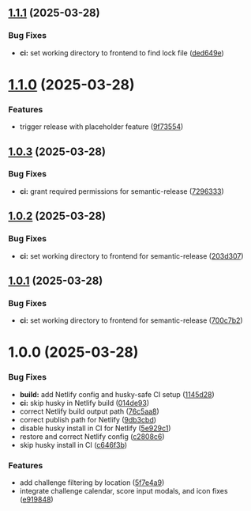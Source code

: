 ## [1.1.1](https://github.com/gdogra/tennisconnect-frontend/compare/v1.1.0...v1.1.1) (2025-03-28)


### Bug Fixes

* **ci:** set working directory to frontend to find lock file ([ded649e](https://github.com/gdogra/tennisconnect-frontend/commit/ded649e7945caeb63704962799052d9897a369df))

# [1.1.0](https://github.com/gdogra/tennisconnect-frontend/compare/v1.0.3...v1.1.0) (2025-03-28)


### Features

* trigger release with placeholder feature ([9f73554](https://github.com/gdogra/tennisconnect-frontend/commit/9f735543187ef308ce2d4ea4ce2f1cb6fdeac314))

## [1.0.3](https://github.com/gdogra/tennisconnect-frontend/compare/v1.0.2...v1.0.3) (2025-03-28)


### Bug Fixes

* **ci:** grant required permissions for semantic-release ([7296333](https://github.com/gdogra/tennisconnect-frontend/commit/7296333dbfbbc6fb9c92e51562805c82921bce6c))

## [1.0.2](https://github.com/gdogra/tennisconnect-frontend/compare/v1.0.1...v1.0.2) (2025-03-28)


### Bug Fixes

* **ci:** set working directory to frontend for semantic-release ([203d307](https://github.com/gdogra/tennisconnect-frontend/commit/203d3074bbe411f962cad4af7ae21724260bca8c))

## [1.0.1](https://github.com/gdogra/tennisconnect-frontend/compare/v1.0.0...v1.0.1) (2025-03-28)


### Bug Fixes

* **ci:** set working directory to frontend for semantic-release ([700c7b2](https://github.com/gdogra/tennisconnect-frontend/commit/700c7b258e33012ba3d1c622484c7e8c245eeee0))

# 1.0.0 (2025-03-28)


### Bug Fixes

* **build:** add Netlify config and husky-safe CI setup ([1145d28](https://github.com/gdogra/tennisconnect-frontend/commit/1145d28b74aef9725a1b8648140baf2a33a9b2aa))
* **ci:** skip husky in Netlify build ([014de93](https://github.com/gdogra/tennisconnect-frontend/commit/014de93b092e9b9c40e37cc2f790556489569c35))
* correct Netlify build output path ([76c5aa8](https://github.com/gdogra/tennisconnect-frontend/commit/76c5aa8becf42517831430313ee2bab111219c97))
* correct publish path for Netlify ([9db3cbd](https://github.com/gdogra/tennisconnect-frontend/commit/9db3cbddd88a8d6a2ae9566624cafecbbef0894e))
* disable husky install in CI for Netlify ([5e929c1](https://github.com/gdogra/tennisconnect-frontend/commit/5e929c196e64a2da94b92269a169fefc91a70fd5))
* restore and correct Netlify config ([c2808c6](https://github.com/gdogra/tennisconnect-frontend/commit/c2808c6512b58336c21cc6def1557c751436dae3))
* skip husky install in CI ([c646f3b](https://github.com/gdogra/tennisconnect-frontend/commit/c646f3b13a5681a5b8866e0984f825776996d4a8))


### Features

* add challenge filtering by location ([5f7e4a9](https://github.com/gdogra/tennisconnect-frontend/commit/5f7e4a9a0a56398b4e82384198047a34fe720df9))
* integrate challenge calendar, score input modals, and icon fixes ([e919848](https://github.com/gdogra/tennisconnect-frontend/commit/e91984862ead0f4104c602d4fb5df7ce819b6c3e))
